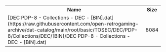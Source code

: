 <table>
<tr><th>Name</th><th>Size</th></tr>
<tr><td>
[DEC PDP-8 - Collections - DEC - [BIN].dat](https://raw.githubusercontent.com/open-retrogaming-archive/dat-catalog/main/root/basic/TOSEC/DEC/PDP-8/Collections/DEC/[BIN]/DEC PDP-8 - Collections - DEC - [BIN].dat)
</td><td>8084</td></tr>
</table>
